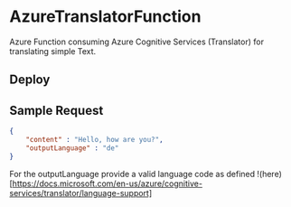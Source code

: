 # AzureTranslatorFunction

Azure Function consuming Azure Cognitive Services (Translator) for translating simple Text.

## Deploy 



## Sample Request

````json 
{
	"content" : "Hello, how are you?",
	"outputLanguage" : "de"
}
````

For the outputLanguage provide a valid language code as defined !(here)[https://docs.microsoft.com/en-us/azure/cognitive-services/translator/language-support]
